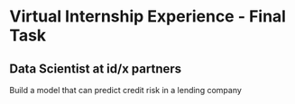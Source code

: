 # Virtual Internship Experience - Final Task
## Data Scientist at id/x partners
Build a model that can predict credit risk in a lending company
